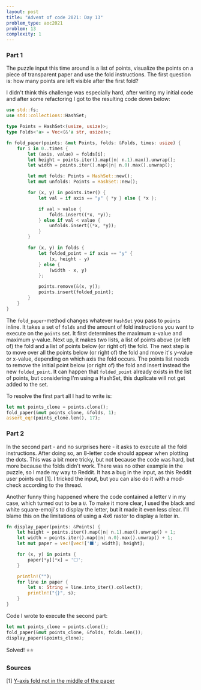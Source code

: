 ```yaml
---
layout: post
title: "Advent of code 2021: Day 13"
problem_type: aoc2021
problem: 13
complexity: 1
---
```


### Part 1
The puzzle input this time around is a list of points, visualize the points on a piece of transparent paper and use the fold instructions. The first question is: how many points are left visible after the first fold?

I didn't think this challenge was especially hard, after writing my initial code and after some refactoring I got to the resulting code down below:

```rust
use std::fs;
use std::collections::HashSet;

type Points = HashSet<(usize, usize)>;
type Folds<'a> = Vec<(&'a str, usize)>;

fn fold_paper(points: &mut Points, folds: &Folds, times: usize) {
    for i in 0..times {
        let (axis, value) = folds[i];
        let height = points.iter().map(|n| n.1).max().unwrap();
        let width = points.iter().map(|n| n.0).max().unwrap();

        let mut folds: Points = HashSet::new();
        let mut unfolds: Points = HashSet::new();

        for (x, y) in points.iter() {
            let val = if axis == "y" { *y } else { *x };

            if val > value {
                folds.insert((*x, *y));
            } else if val < value {
                unfolds.insert((*x, *y));
            }
        }

        for (x, y) in folds {
            let folded_point = if axis == "y" {
                (x, height - y)
            } else {
                (width - x, y)
            };

            points.remove(&(x, y));
            points.insert(folded_point);
        }
    }
}
```

The `fold_paper`-method changes whatever `HashSet` you pass to `points` inline. It takes a set of `folds` and the amount of fold instructions you want to execute on the `points` set. It first determines the maximum x-value and maximum y-value. Next up, it makes two lists, a list of points above (or left of) the fold and a list of points below (or right of) the fold. The next step is to move over all the points below (or right of) the fold and move it's y-value or x-value, depending on which axis the fold occurs. The points list needs to remove the initial point below (or right of) the fold and insert instead the new `folded_point`. It can happen that `folded_point` already exists in the list of points, but considering I'm using a HashSet, this duplicate will not get added to the set.

To resolve the first part all I had to write is:

```rust
let mut points_clone = points.clone();
fold_paper(&mut points_clone, &folds, 1);
assert_eq!(points_clone.len(), 17);
```

### Part 2
In the second part - and no surprises here - it asks to execute all the fold instructions. After doing so, an 8-letter code should appear when plotting the dots. This was a bit more tricky, but not because the code was hard, but more because the folds didn't work. There was no other example in the puzzle, so I made my way to Reddit. It has a bug in the input, as this Reddit user points out [1]. I tricked the input, but you can also do it with a mod-check according to the thread.

Another funny thing happened where the code contained a letter `V` in my case, which turned out to be a `U`. To make it more clear, I used the black and white square-emoji's to display the letter, but it made it even less clear. I'll blame this on the limitations of using a 4x6 raster to display a letter in.

```rust
fn display_paper(points: &Points) {
    let height = points.iter().map(|n| n.1).max().unwrap() + 1;
    let width = points.iter().map(|n| n.0).max().unwrap() + 1;
    let mut paper = vec![vec!['⬛'; width]; height];

    for (x, y) in points {
        paper[*y][*x] = '⬜';
    }

    println!("");
    for line in paper {
        let s: String = line.into_iter().collect();
        println!("{}", s);
    }
}
```

Code I wrote to execute the second part:

```rust
let mut points_clone = points.clone();
fold_paper(&mut points_clone, &folds, folds.len());
display_paper(&points_clone);
```

Solved! ⭐️⭐️

### Sources
\[1\] [Y-axis  fold not in the middle of the paper](https://old.reddit.com/r/adventofcode/comments/rfcfpt/yaxis_fold_not_in_middle_of_paper/)

